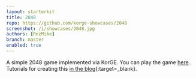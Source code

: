 ```yaml
---
layout: starterkit
title: 2048
repo: https://github.com/korge-showcases/2048
screenshot: /i/showcases/2048.jpg
authors: [RezMike]
branch: master
enabled: true
---
```


A simple 2048 game implemented via KorGE.
You can play the game [here](https://korge-showcases.github.io/2048/).
Tutorials for creating this [in the blog](https://blog.korge.org/korge-tutorial-writing-2048-game-step-0){:target=_blank}.
